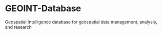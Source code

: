 # GEOINT-Database
Geospatial Intelligence database for geospatial data management, analysis, and research
